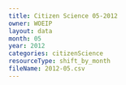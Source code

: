 ```yaml
---
title: Citizen Science 05-2012
owner: WOEIP
layout: data
month: 05
year: 2012
categories: citizenScience
resourceType: shift_by_month
fileName: 2012-05.csv
---
```

